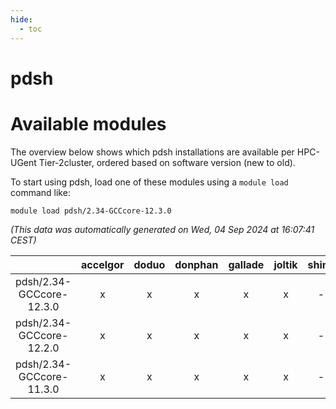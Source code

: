 ```yaml
---
hide:
  - toc
---
```


pdsh
====

# Available modules


The overview below shows which pdsh installations are available per HPC-UGent Tier-2cluster, ordered based on software version (new to old).

To start using pdsh, load one of these modules using a `module load` command like:

```shell
module load pdsh/2.34-GCCcore-12.3.0
```

*(This data was automatically generated on Wed, 04 Sep 2024 at 16:07:41 CEST)*  

| |accelgor|doduo|donphan|gallade|joltik|shinx|skitty|
| :---: | :---: | :---: | :---: | :---: | :---: | :---: | :---: |
|pdsh/2.34-GCCcore-12.3.0|x|x|x|x|x|-|x|
|pdsh/2.34-GCCcore-12.2.0|x|x|x|x|x|-|x|
|pdsh/2.34-GCCcore-11.3.0|x|x|x|x|x|-|x|
